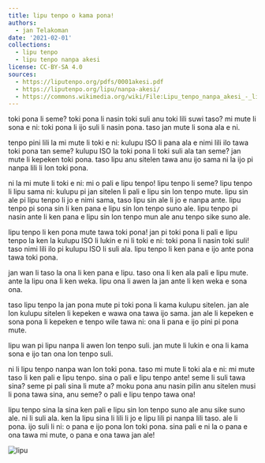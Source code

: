 ```yaml
---
title: lipu tenpo o kama pona!
authors:
  - jan Telakoman
date: '2021-02-01'
collections:
  - lipu tenpo
  - lipu tenpo nanpa akesi
license: CC-BY-SA 4.0
sources:
  - https://liputenpo.org/pdfs/0001akesi.pdf
  - https://liputenpo.org/lipu/nanpa-akesi/
  - https://commons.wikimedia.org/wiki/File:Lipu_tenpo_nanpa_akesi_-_lipu.png
---
```


toki pona li seme? toki pona li nasin toki suli anu toki lili suwi taso? mi mute li sona e ni: toki pona li ijo suli li nasin pona. taso jan mute li sona ala e ni.

tenpo pini lili la mi mute li toki e ni: kulupu ISO li pana ala e nimi lili ilo tawa toki pona tan seme? kulupu ISO la toki pona li toki suli ala tan seme? jan mute li kepeken toki pona. taso lipu anu sitelen tawa anu ijo sama ni la ijo pi nanpa lili li lon toki pona.

ni la mi mute li toki e ni: mi o pali e lipu tenpo! lipu tenpo li seme? lipu tenpo li lipu sama ni: kulupu pi jan sitelen li pali e lipu sin lon tenpo mute. lipu sin ale pi lipu tenpo li jo e nimi sama, taso lipu sin ale li jo e nanpa ante. lipu tenpo pi sona sin li ken pana e lipu sin lon tenpo suno ale. lipu tenpo pi nasin ante li ken pana e lipu sin lon tenpo mun ale anu tenpo sike suno ale.

lipu tenpo li ken pona mute tawa toki pona! jan pi toki pona li pali e lipu tenpo la ken la kulupu ISO li lukin e ni li toki e ni: toki pona li nasin toki suli! taso nimi lili ilo pi kulupu ISO li suli ala. lipu tenpo li ken pana e ijo ante pona tawa toki pona.

jan wan li taso la ona li ken pana e lipu. taso ona li ken ala pali e lipu mute. ante la lipu ona li ken weka. lipu ona li awen la jan ante li ken weka e sona ona.

taso lipu tenpo la jan pona mute pi toki pona li kama kulupu sitelen. jan ale lon kulupu sitelen li kepeken e wawa ona tawa ijo sama. jan ale li kepeken e sona pona li kepeken e tenpo wile tawa ni: ona li pana e ijo pini pi pona mute.

lipu wan pi lipu nanpa li awen lon tenpo suli. jan mute li lukin e ona li kama sona e ijo tan ona lon tenpo suli.

ni li lipu tenpo nanpa wan lon toki pona. taso mi mute li toki ala e ni: mi mute taso li ken pali e lipu tenpo. sina o pali e lipu tenpo ante! seme li suli tawa sina? seme pi pali sina li mute a? moku pona anu nasin pilin anu sitelen musi li pona tawa sina, anu seme? o pali e lipu tenpo tawa ona!

lipu tenpo sina la sina ken pali e lipu sin lon tenpo suno ale anu sike suno ale. ni li suli ala. ken la lipu sina li lili li jo e lipu lili pi nanpa lili taso. ale li pona. ijo suli li ni: o pana e ijo pona lon toki pona. sina pali e ni la o pana e ona tawa mi mute, o pana e ona tawa jan ale!

![lipu](https://upload.wikimedia.org/wikipedia/commons/f/f9/Lipu_tenpo_nanpa_akesi_-_lipu.png)
